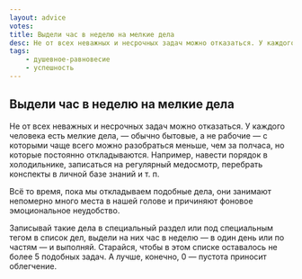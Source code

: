 ```yaml
---
layout: advice
votes:
title: Выдели час в неделю на мелкие дела
desc: Не от всех неважных и несрочных задач можно отказаться. У каждого человека есть мелкие дела, — обычно бытовые, а не рабочие — с которыми чаще всего можно разобраться меньше, чем за полчаса, но которые постоянно откладываются.
tags:
    - душевное-равновесие
    - успешность
---
```


## Выдели час в неделю на мелкие дела

Не от всех неважных и несрочных задач можно отказаться. У каждого человека есть мелкие дела, — обычно бытовые, а не рабочие — с которыми чаще всего можно разобраться меньше, чем за полчаса, но которые постоянно откладываются. Например, навести порядок в холодильнике, записаться на регулярный медосмотр, перебрать конспекты в личной базе знаний и т. п.

Всё то время, пока мы откладываем подобные дела, они занимают непомерно много места в нашей голове и причиняют фоновое эмоциональное неудобство.

Записывай такие дела в специальный раздел или под специальным тегом в список дел, выдели на них час в неделю — в один день или по частям — и выполняй. Старайся, чтобы в этом списке оставалось не более 5 подобных задач. А лучше, конечно, 0 — пустота приносит облегчение.

